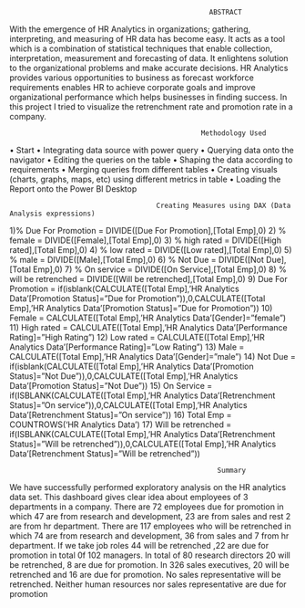                                                      ABSTRACT
With the emergence of HR Analytics in organizations; gathering, interpreting, and measuring of HR data has become easy. 
It acts as a tool which is a combination of statistical techniques that enable collection, interpretation, measurement and forecasting of data.
It enlightens solution to the organizational problems and make accurate decisions.
HR Analytics provides various opportunities to business as forecast workforce requirements enables HR to achieve corporate goals and improve organizational performance which helps businesses in finding success. 
In this project I tried to visualize the retrenchment rate and promotion rate in a company.

                                                   Methodology Used 
•	Start
•	Integrating data source with power query
•	Querying data onto the navigator
•	Editing the queries on the table
•	Shaping the data according to requirements
•	Merging queries from different tables
•	Creating visuals (charts, graphs, maps, etc) using different metrics in table
•	Loading the Report onto the Power BI Desktop

                                        Creating Measures using DAX (Data Analysis expressions)
1)% Due For Promotion = DIVIDE([Due For Promotion],[Total Emp],0)
2) % female = DIVIDE([Female],[Total Emp],0)
3) % high rated = DIVIDE([High rated],[Total Emp],0)
4) % low rated = DIVIDE([Low rated],[Total Emp],0)
5) % male = DIVIDE([Male],[Total Emp],0)
6) % Not Due = DIVIDE([Not Due],[Total Emp],0)
7) % On service = DIVIDE([On Service],[Total Emp],0)
8) % will be retrenched = DIVIDE([Will be retrenched],[Total Emp],0)
9) Due For Promotion = if(isblank(CALCULATE([Total Emp],’HR Analytics Data’[Promotion Status]=”Due for Promotion”)),0,CALCULATE([Total Emp],’HR Analytics Data’[Promotion Status]=”Due for Promotion”))
10) Female = CALCULATE([Total Emp],’HR Analytics Data’[Gender]=”female”)
11) High rated = CALCULATE([Total Emp],’HR Analytics Data’[Performance Rating]=”High Rating”)
12) Low rated = CALCULATE([Total Emp],’HR Analytics Data’[Performance Rating]=”Low Rating”)
13) Male = CALCULATE([Total Emp],’HR Analytics Data’[Gender]=”male”)
14) Not Due = if(isblank(CALCULATE([Total Emp],’HR Analytics Data’[Promotion Status]=”Not Due”)),0,CALCULATE([Total Emp],’HR Analytics Data’[Promotion Status]=”Not Due”))
15) On Service = if(ISBLANK(CALCULATE([Total Emp],’HR Analytics Data’[Retrenchment Status]=”On service”)),0,CALCULATE([Total Emp],’HR Analytics Data’[Retrenchment Status]=”On service”))
16) Total Emp = COUNTROWS(‘HR Analytics Data’)
17) Will be retrenched = if(ISBLANK(CALCULATE([Total Emp],’HR Analytics Data’[Retrenchment Status]=”Will be retrenched”)),0,CALCULATE([Total Emp],’HR Analytics Data’[Retrenchment Status]=”Will be retrenched”))

                                                       Summary
We have successfully performed exploratory analysis on the HR analytics data set.
This dashboard gives clear idea about employees of 3 departments in a company.
There are 72 employees due for promotion in which 47 are from research and development, 23 are from sales and rest 2 are from hr department. 
There are 117 employees who will be retrenched in which 74 are from research and development, 36 from sales and 7 from hr department. 
If we take job roles 44 will be retrenched ,22 are due for promotion in total 0f 102 managers. 
In total of 80 research directors 20 will be retrenched, 8 are due for promotion.
In 326 sales executives, 20 will be retrenched and 16 are due for promotion. 
No sales representative will be retrenched. Neither human resources nor sales representative are due for promotion
